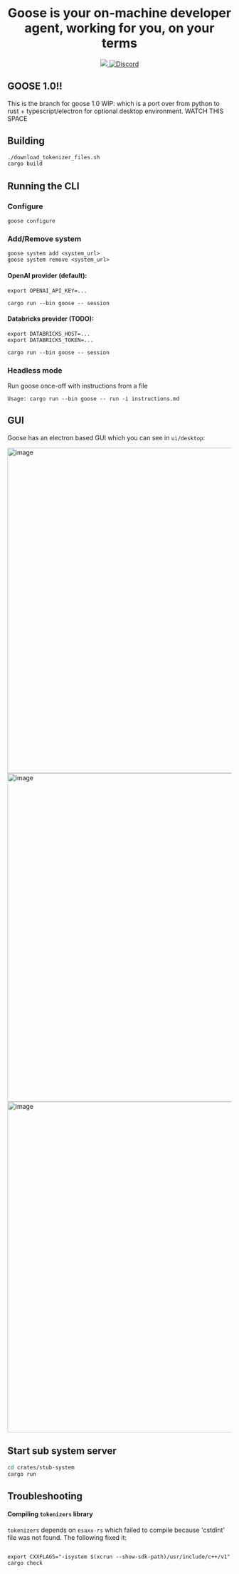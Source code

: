 <h1 align="center">
Goose is your on-machine developer agent, working for you, on your terms
</h1>

<p align="center">
  <a href="https://opensource.org/licenses/Apache-2.0">
    <img src="https://img.shields.io/badge/License-Apache_2.0-blue.svg">
  </a>
  <a href="https://discord.gg/7GaTvbDwga">
    <img src="https://img.shields.io/discord/1287729918100246654?logo=discord&logoColor=white&label=Join+Us&color=blueviolet" alt="Discord">
  </a>
</p>

## GOOSE 1.0!!

This is the branch for goose 1.0 WIP: which is a port over from python to rust + typescript/electron for optional desktop environment. WATCH THIS SPACE

## Building

```sh
./download_tokenizer_files.sh
cargo build
```

## Running the CLI

### Configure

```
goose configure
```

### Add/Remove system

```
goose system add <system_url>
goose system remove <system_url>
```

#### OpenAI provider (default):

```
export OPENAI_API_KEY=...

cargo run --bin goose -- session
```

#### Databricks provider (TODO):

```
export DATABRICKS_HOST=...
export DATABRICKS_TOKEN=...

cargo run --bin goose -- session
```

### Headless mode

Run goose once-off with instructions from a file

```
Usage: cargo run --bin goose -- run -i instructions.md
```

## GUI

Goose has an electron based GUI which you can see in `ui/desktop`:

<img width="732" alt="image" src="https://github.com/user-attachments/assets/17499ae5-7812-46f0-8aae-e4d3d9583c34">
<img width="739" alt="image" src="https://github.com/user-attachments/assets/13ff2304-8468-47e0-9de8-89d23a62ec26">
<img width="744" alt="image" src="https://github.com/user-attachments/assets/3a825455-6cd1-406b-a459-e2c73dba024b">

## Start sub system server

```sh
cd crates/stub-system
cargo run
```

## Troubleshooting

#### Compiling `tokenizers` library

`tokenizers` depends on `esaxx-rs` which failed to compile because 'cstdint' file
was not found. The following fixed it:

```

export CXXFLAGS="-isystem $(xcrun --show-sdk-path)/usr/include/c++/v1"
cargo check
```
